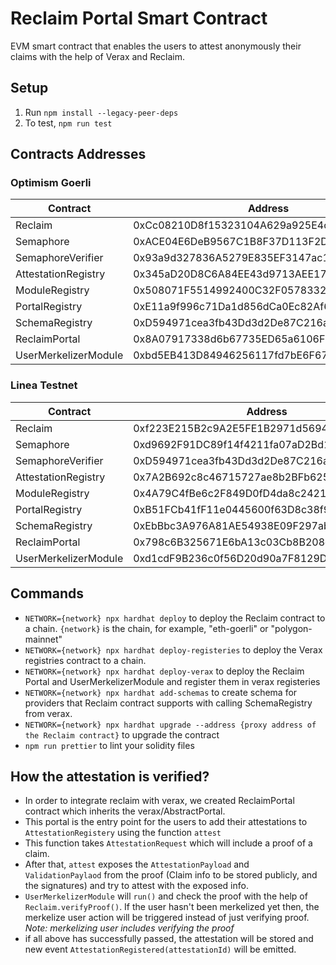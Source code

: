 # Reclaim Portal Smart Contract

EVM smart contract that enables the users to attest anonymously their claims with the help of Verax and Reclaim.

## Setup

1. Run `npm install --legacy-peer-deps`
2. To test, `npm run test`

## Contracts Addresses

### Optimism Goerli

| Contract              | Address                                    |
|-----------------------|--------------------------------------------|
| Reclaim               | 0xCc08210D8f15323104A629a925E4cc59D0fa2Fe1 |
| Semaphore             | 0xACE04E6DeB9567C1B8F37D113F2Da9E690Fc128d |
| SemaphoreVerifier     | 0x93a9d327836A5279E835EF3147ac1fb54FBd726B |
| AttestationRegistry   | 0x345aD20D8C6A84EE43d9713AEE17e0F1A0183571 |
| ModuleRegistry        | 0x508071F5514992400C32F05783322E338ac79BA6 |
| PortalRegistry        | 0xE11a9f996c71Da1d856dCa0Ec82Af60c2786c2cf |
| SchemaRegistry        | 0xD594971cea3fb43Dd3d2De87C216ac2aCE320fc2 |
| ReclaimPortal         | 0x8A07917338d6b67735ED65a6106FF8C0ba488aBA |
| UserMerkelizerModule  | 0xbd5EB413D84946256117fd7bE6F67e0EBb28146f |

### Linea Testnet

| Contract              | Address                                    |
|-----------------------|--------------------------------------------|
| Reclaim               | 0xf223E215B2c9A2E5FE1B2971d5694684b2E734C1 |
| Semaphore             | 0xd9692F91DC89f14f4211fa07aD2Bd1E9aD99D953 |
| SemaphoreVerifier     | 0xD594971cea3fb43Dd3d2De87C216ac2aCE320fc2 |
| AttestationRegistry   | 0x7A2B692c8c46715727ae8b2BFb6259a1A1113fA0 |
| ModuleRegistry        | 0x4A79C4fBe6c2F849D0fD4da8c24214491BaF41cd |
| PortalRegistry        | 0xB51FCb41fF11e0445600f63D8c38f955DcCB0B2c |
| SchemaRegistry        | 0xEbBbc3A976A81AE54938E09F297ab7313E00D6a5 |
| ReclaimPortal         | 0x798c6B325671E6bA13c03Cb8B208d708F58B0f39 |
| UserMerkelizerModule  | 0xd1cdF9B236c0f56D20d90a7F8129D129e4cEb7DB |


## Commands

- `NETWORK={network} npx hardhat deploy` to deploy the Reclaim contract to a chain. `{network}` is the chain, for example, "eth-goerli" or "polygon-mainnet"
- `NETWORK={network} npx hardhat deploy-registeries` to deploy the Verax registries contract to a chain.
- `NETWORK={network} npx hardhat deploy-verax` to deploy the Reclaim Portal and UserMerkelizerModule and register them in verax registeries
- `NETWORK={network} npx hardhat add-schemas` to create schema for providers that Reclaim contract supports with calling SchemaRegistry from verax. 
- `NETWORK={network} npx hardhat upgrade --address {proxy address of the Reclaim contract}` to upgrade the contract
- `npm run prettier` to lint your solidity files

## How the attestation is verified?


- In order to integrate reclaim with verax, we created ReclaimPortal contract which inherits the verax/AbstractPortal.
- This portal is the entry point for the users to add their attestations to `AttestationRegistery` using the function `attest`
- This function takes `AttestationRequest` which will include a proof of a claim.
- After that, `attest` exposes the `AttestationPayload` and `ValidationPaylaod` from the proof (Claim info to be stored publicly, and the signatures) and try to attest with the exposed info.
- `UserMerkelizerModule` will `run()` and check the proof with the help of `Reclaim.verifyProof()`. If the user hasn't been merkelized yet then, the merkelize user action will be triggered instead of just verifying proof. *Note: merkelizing user includes verifying the proof*
- if all above has successfully passed, the attestation will be stored and new event `AttestationRegistered(attestationId)` will be emitted. 



